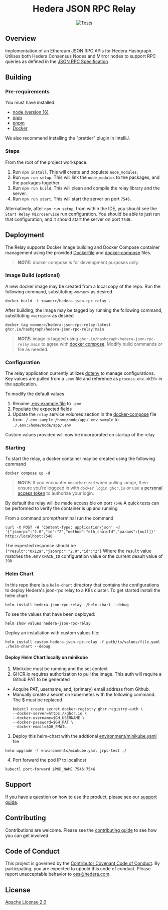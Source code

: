 <div align="center">

# Hedera JSON RPC Relay

[![Tests](https://github.com/hashgraph/hedera-json-rpc-relay/actions/workflows/test.yml/badge.svg?branch=main)](https://github.com/hashgraph/hedera-json-rpc-relay/actions/workflows/test.yml)

</div>

## Overview

Implementation of an Ethereum JSON RPC APIs for Hedera Hashgraph. Utilises both Hedera Consensus Nodes and Mirror nodes
to support RPC queries as defined in
the [JSON RPC Specification](https://playground.open-rpc.org/?schemaUrl=https://raw.githubusercontent.com/ethereum/eth1.0-apis/assembled-spec/openrpc.json&uiSchema%5BappBar%5D%5Bui:splitView%5D=true&uiSchema%5BappBar%5D%5Bui:input%5D=false&uiSchema%5BappBar%5D%5Bui:examplesDropdown%5D=false)

## Building

### Pre-requirements

You must have installed 
- [node (version 16)](https://nodejs.org/en/about/)
- [npm](https://www.npmjs.com/)
- [pnpm](https://pnpm.io/)
- [Docker](https://docs.docker.com/engine/reference/commandline/docker/)

We also recommend installing the "prettier" plugin in IntelliJ.

### Steps

From the root of the project workspace:

1. Run `npm install`. This will create and populate `node_modules`.
2. Run `npm run setup`. This will link the `node_modules` to the packages, and the packages together.
3. Run `npm run build`. This will clean and compile the relay library and the server.
4. Run `npm run start`. This will start the server on port `7546`.

Alternatively, after `npm run setup`, from within the IDE, you should see the `Start Relay Microservice`
run configuration. You should be able to just run that configuration, and it should start the server on port `7546`.

## Deployment

The Relay supports Docker image building and Docker Compose container management using the provided [Dockerfile](Dockerfile) and [docker-compose](docker-compose.yml) files.
> **_NOTE:_** docker compose is for development purposes only.

### Image Build (optional)
A new docker image may be created from a local copy of the repo.
Run the following command, substituting `<owner>` as desired

```shell
docker build -t <owner>/hedera-json-rpc-relay .
```

After building, the image may be tagged by running the following command, substituting `<version>` as desired

```shell
docker tag <owner>/hedera-json-rpc-relay:latest ghcr.io/hashgraph/hedera-json-rpc-relay:main
```

> **_NOTE:_** image is tagged using `ghcr.io/hashgraph/hedera-json-rpc-relay:main` to agree with [docker compose](docker-compose.yml). Modify build commands or file as needed.

### Configuration

The relay application currently utilizes [dotenv](https://github.com/motdotla/dotenv) to manage configurations.
Key values are pulled from a `.env` file and reference as `process.env.<KEY>` in the application.

To modify the default values
1. Rename [.env.example file](.env.example) to `.env`
2. Populate the expected fields
3. Update the `relay` service volumes section in the [docker-compose](docker-compose.yml) file from `./.env.sample:/home/node/app/.env.sample` to `./.env:/home/node/app/.env`

Custom values provided will now be incorporated on startup of the relay

### Starting

To start the relay, a docker container may be created using the following command
```shell
docker compose up -d
```

> **_NOTE:_** If you encounter `unauthorized` when pulling iamge, then ensure you're loggeed in with `docker login ghcr.io` or use a [personal access token](https://docs.github.com/en/authentication/keeping-your-account-and-data-secure/creating-a-personal-access-token) to authorize your login.

By default the relay will be made accessible on port `7546`
A quick tests can be performed to verify the container is up and running

From a command prompt/terminal run the command
```shell
curl -X POST -H 'Content-Type: application/json' -d '{"jsonrpc":"2.0","id":"2","method":"eth_chainId","params":[null]}' http://localhost:7546
```

The expected response should be `{"result":"0x12a","jsonrpc":"2.0","id":"2"}`
Where the `result` value matches the .env `CHAIN_ID` configuration value or the current deault value of `298`

### Helm Chart

In this repo there is a `helm-chart` directory that contains the configurations to deploy Hedera's json-rpc relay to a K8s cluster.
To get started install the helm chart:
```
helm install hedera-json-rpc-relay ./helm-chart --debug
```

To see the values that have been deployed:
```
helm show values hedera-json-rpc-relay
```
Deploy an installation with custom values file:
```
helm install custom-hedera-json-rpc-relay -f path/to/values/file.yaml ./helm-chart --debug
```
#### Deploy Helm Chart locally on minikube
1.  Minikube must be running and the set context
2. GHCR.io requires authorization to pull the image.  This auth will require a Github PAT to be generated
  * Acquire PAT, username, and, (primary) email address from Github.
  * Manually create a secret on kubernetes with the following command.  The $ must be replaced
    ```
    kubectl create secret docker-registry ghcr-registry-auth \
    --docker-server=https://ghcr.io \
    --docker-username=$GH_USERNAME \
    --docker-password=$GH_PAT \
    --docker-email=$GH_EMAIL
    ```
3. Deploy this helm-chart with the addtional [environment/minikube.yaml](environment/minikube.yaml) file
```
helm upgrade -f environments/minkube.yaml jrpc-test ./ 
```
4. Port forward the pod IP to localhost
```
kubectl port-forward $POD_NAME 7546:7546
```


## Support

If you have a question on how to use the product, please see our
[support guide](https://github.com/hashgraph/.github/blob/main/SUPPORT.md).

## Contributing

Contributions are welcome. Please see the
[contributing guide](https://github.com/hashgraph/.github/blob/main/CONTRIBUTING.md)
to see how you can get involved.

## Code of Conduct

This project is governed by the
[Contributor Covenant Code of Conduct](https://github.com/hashgraph/.github/blob/main/CODE_OF_CONDUCT.md). By
participating, you are expected to uphold this code of conduct. Please report unacceptable behavior
to [oss@hedera.com](mailto:oss@hedera.com).

## License

[Apache License 2.0](LICENSE)
